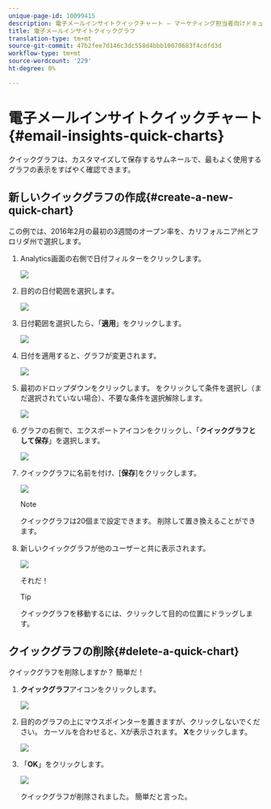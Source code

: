 ```yaml
---
unique-page-id: 10099415
description: 電子メールインサイトクイックチャート — マーケティング担当者向けドキュメント — 製品ドキュメント
title: 電子メールインサイトクイックグラフ
translation-type: tm+mt
source-git-commit: 47b2fee7d146c3dc558d4bbb10070683f4cdfd3d
workflow-type: tm+mt
source-wordcount: '229'
ht-degree: 0%

---
```



# 電子メールインサイトクイックチャート{#email-insights-quick-charts}

クイックグラフは、カスタマイズして保存するサムネールで、最もよく使用するグラフの表示をすばやく確認できます。

## 新しいクイックグラフの作成{#create-a-new-quick-chart}

この例では、2016年2月の最初の3週間のオープン率を、カリフォルニア州とフロリダ州で選択します。

1. Analytics画面の右側で日付フィルターをクリックします。

   ![](assets/one-1.png)

1. 目的の日付範囲を選択します。

   ![](assets/two-2.png)

1. 日付範囲を選択したら、「**適用**」をクリックします。

   ![](assets/three-2.png)

1. 日付を適用すると、グラフが変更されます。

   ![](assets/four.png)

1. 最初のドロップダウンをクリックします。 をクリックして条件を選択し（まだ選択されていない場合）、不要な条件を選択解除します。

   ![](assets/5.png)

1. グラフの右側で、エクスポートアイコンをクリックし、「**クイックグラフとして保存**」を選択します。

   ![](assets/six.png)

1. クイックグラフに名前を付け、[**保存**]をクリックします。

   ![](assets/seven.png)

   >[!NOTE]
   >
   >クイックグラフは20個まで設定できます。 削除して置き換えることができます。

1. 新しいクイックグラフが他のユーザーと共に表示されます。

   ![](assets/8.png)

   それだ！

   >[!TIP]
   >
   >クイックグラフを移動するには、クリックして目的の位置にドラッグします。

## クイックグラフの削除{#delete-a-quick-chart}

クイックグラフを削除しますか？ 簡単だ！

1. **クイックグラフ**&#x200B;アイコンをクリックします。

   ![](assets/nine.png)

1. 目的のグラフの上にマウスポインターを置きますが、クリックしないでください。 カーソルを合わせると、Xが表示されます。 **X**&#x200B;をクリックします。

   ![](assets/ten.png)

1. 「**OK**」をクリックします。

   ![](assets/eleven.png)

   クイックグラフが削除されました。 簡単だと言った。

